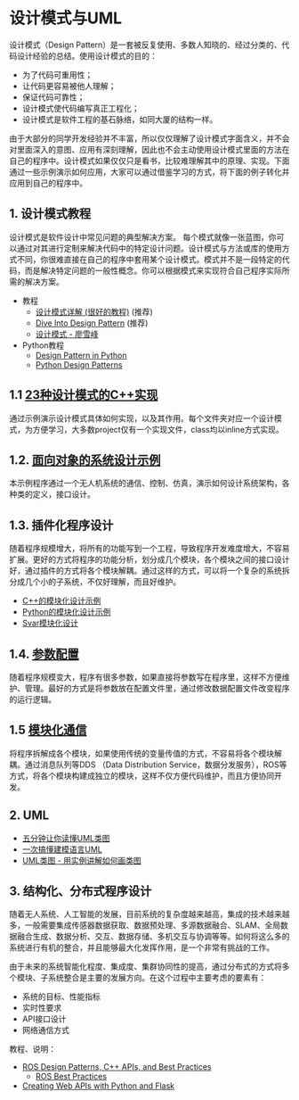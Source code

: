 # 设计模式与UML

设计模式（Design Pattern）是一套被反复使用、多数人知晓的、经过分类的、代码设计经验的总结。使用设计模式的目的：
* 为了代码可重用性；
* 让代码更容易被他人理解；
* 保证代码可靠性；
* 设计模式使代码编写真正工程化；
* 设计模式是软件工程的基石脉络，如同大厦的结构一样。

由于大部分的同学开发经验并不丰富，所以仅仅理解了设计模式字面含义，并不会对里面深入的意图、应用有深刻理解，因此也不会主动使用设计模式里面的方法在自己的程序中。设计模式如果仅仅只是看书，比较难理解其中的原理、实现。下面通过一些示例演示如何应用，大家可以通过借鉴学习的方式，将下面的例子转化并应用到自己的程序中。



## 1. 设计模式教程

设计模式是软件设计中常见问题的典型解决方案。 每个模式就像一张蓝图，你可以通过对其进行定制来解决代码中的特定设计问题。设计模式与方法或库的使用方式不同，你很难直接在自己的程序中套用某个设计模式。模式并不是一段特定的代码，而是解决特定问题的一般性概念。你可以根据模式来实现符合自己程序实际所需的解决方案。 

* 教程
    * [设计模式详解 (很好的教程)](https://refactoringguru.cn/design-patterns) (推荐)
    * [Dive Into Design Pattern](https://refactoring.guru/design-patterns/book) (推荐)
    * [设计模式 - 廖雪峰](https://www.liaoxuefeng.com/wiki/1252599548343744/1264742167474528)
* Python教程
    * [Design Pattern in Python](https://refactoring.guru/design-patterns/python)
    * [Python Design Patterns](https://python-patterns.guide/#python-design-patterns)


## 1.1 [23种设计模式的C++实现](DesignPattern_FullList)

通过示例演示设计模式具体如何实现，以及其作用。每个文件夹对应一个设计模式，为方便学习，大多数project仅有一个实现文件，class均以inline方式实现。


## 1.2. [面向对象的系统设计示例](sample_oo-design)
本示例程序通过一个无人机系统的通信、控制、仿真，演示如何设计系统架构，各种类的定义，接口设计。


## 1.3. 插件化程序设计

随着程序规模增大，将所有的功能写到一个工程，导致程序开发难度增大，不容易扩展。更好的方式将程序的功能分析，划分成几个模块，各个模块之间的接口设计好，通过插件的方式将各个模块解耦。通过这样的方式，可以将一个复杂的系统拆分成几个小的子系统，不仅好理解，而且好维护。

* [C++的模块化设计示例](sample_plugin)
* [Python的模块化设计示例](https://gitee.com/pi-lab/code_cook/tree/master/python/modules)
* [Svar模块化设计](svar_module)



## 1.4. [参数配置](sample_parameters)

随着程序规模变大，程序有很多参数，如果直接将参数写在程序里，这样不方便维护、管理。最好的方式是将参数放在配置文件里，通过修改数据配置文件改变程序的运行逻辑。



## 1.5 [模块化通信](sample_messenger)

将程序拆解成各个模块，如果使用传统的变量传值的方式，不容易将各个模块解耦。通过消息队列等DDS （Data Distribution Service，数据分发服务），ROS等方式，将各个模块构建成独立的模块，这样不仅方便代码维护，而且方便协同开发。



## 2. UML

* [五分钟让你读懂UML类图](https://m.toutiaocdn.com/i6860652104407581188)
* [一次搞懂建模语言UML](https://m.toutiaocdn.com/i6737896747319689735)
* [UML类图 - 用实例讲解如何画类图](https://www.jianshu.com/p/57620b762160)



## 3. 结构化、分布式程序设计

随着无人系统、人工智能的发展，目前系统的复杂度越来越高，集成的技术越来越多，一般需要集成传感器数据获取、数据预处理、多源数据融合、SLAM、全局数据融合生成、数据分析、交互、数据存储、多机交互与协调等等。如何将这么多的系统进行有机的整合，并且能够最大化发挥作用，是一个非常有挑战的工作。

由于未来的系统智能化程度、集成度、集群协同性的提高，通过分布式的方式将多个模块、子系统整合是主要的发展方向。在这个过程中主要考虑的要素有：
* 系统的目标、性能指标
* 实时性要求
* API接口设计
* 网络通信方式



教程、说明：

* [ROS Design Patterns, C++ APIs, and Best Practices](https://courses.cs.washington.edu/courses/cse466/11au/calendar/ros_cc_2_patterns.pdf)
    - [ROS Best Practices](https://github.com/leggedrobotics/ros_best_practices/wiki)
* [Creating Web APIs with Python and Flask](https://programminghistorian.org/en/lessons/creating-apis-with-python-and-flask)

